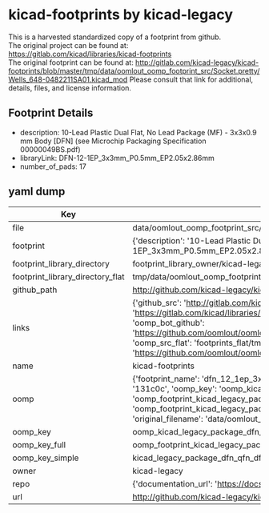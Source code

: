 # kicad-footprints by kicad-legacy  
This is a harvested standardized copy of a footprint from github.  
The original project can be found at:  
https://gitlab.com/kicad/libraries/kicad-footprints  
The original footprint can be found at:
http://gitlab.com/kicad-legacy/kicad-footprints/blob/master/tmp/data/oomlout_oomp_footprint_src/Socket.pretty/Wells_648-0482211SA01.kicad_mod
Please consult that link for additional, details, files, and license information.  
## Footprint Details
* description: 10-Lead Plastic Dual Flat, No Lead Package (MF) - 3x3x0.9 mm Body [DFN] (see Microchip Packaging Specification 00000049BS.pdf)  
* libraryLink: DFN-12-1EP_3x3mm_P0.5mm_EP2.05x2.86mm  
* number_of_pads: 17  
## yaml dump  
| Key | Value |  
| --- | --- |  
| file | data/oomlout_oomp_footprint_src/kicad-footprints/Package_DFN_QFN.pretty/DFN-12-1EP_3x3mm_P0.5mm_EP2.05x2.86mm.kicad_mod |  
| footprint | {'description': '10-Lead Plastic Dual Flat, No Lead Package (MF) - 3x3x0.9 mm Body [DFN] (see Microchip Packaging Specification 00000049BS.pdf)', 'libraryLink': 'DFN-12-1EP_3x3mm_P0.5mm_EP2.05x2.86mm', 'number_of_pads': 17} |  
| footprint_library_directory | footprint_library_owner/kicad-legacy_kicad-footprints |  
| footprint_library_directory_flat | tmp/data/oomlout_oomp_footprint_src/footprints_flat/kicad_legacy_package_dfn_qfn_dfn_12_1ep_3x3mm_p0_5mm_ep2_05x2_86mm/working |  
| github_path | http://github.com/kicad-legacy/kicad-footprints/blob/master/tmp/data/oomlout_oomp_footprint_src/Package_DFN_QFN.pretty/DFN-12-1EP_3x3mm_P0.5mm_EP2.05x2.86mm.kicad_mod |  
| links | {'github_src': 'http://gitlab.com/kicad-legacy/kicad-footprints/blob/master/tmp/data/oomlout_oomp_footprint_src/Socket.pretty/Wells_648-0482211SA01.kicad_mod', 'github_src_repo': 'https://gitlab.com/kicad/libraries/kicad-footprints', 'oomp_bot': 'tmp/data/oomlout_oomp_footprint_src/footprints/kicad_legacy_package_dfn_qfn_dfn_12_1ep_3x3mm_p0_5mm_ep2_05x2_86mm/working', 'oomp_bot_github': 'https://github.com/oomlout/oomlout_oomp_footprint_bot/tree/main/tmp/data/oomlout_oomp_footprint_src/footprints/kicad_legacy_package_dfn_qfn_dfn_12_1ep_3x3mm_p0_5mm_ep2_05x2_86mm/working', 'oomp_src_flat': 'footprints_flat/tmp/data/oomlout_oomp_footprint_src/footprints_flat/kicad_legacy_package_dfn_qfn_dfn_12_1ep_3x3mm_p0_5mm_ep2_05x2_86mm/working', 'oomp_src_flat_github': 'https://github.com/oomlout/oomlout_oomp_footprint_src/tree/main/tmp/data/oomlout_oomp_footprint_src/footprints_flat/kicad_legacy_package_dfn_qfn_dfn_12_1ep_3x3mm_p0_5mm_ep2_05x2_86mm/working'} |  
| name | kicad-footprints |  
| oomp | {'footprint_name': 'dfn_12_1ep_3x3mm_p0_5mm_ep2_05x2_86mm', 'library_name': 'package_dfn_qfn', 'md5': '131c0c234c507c58867495dca6927efb', 'md5_10': '131c0c234c', 'md5_5': '131c0', 'md5_6': '131c0c', 'oomp_key': 'oomp_kicad_legacy_package_dfn_qfn_dfn_12_1ep_3x3mm_p0_5mm_ep2_05x2_86mm', 'oomp_key_extra': 'oomp_footprint_kicad_legacy_package_dfn_qfn_dfn_12_1ep_3x3mm_p0_5mm_ep2_05x2_86mm', 'oomp_key_full': 'oomp_footprint_kicad_legacy_package_dfn_qfn_dfn_12_1ep_3x3mm_p0_5mm_ep2_05x2_86mm_131c0c', 'oomp_key_simple': 'kicad_legacy_package_dfn_qfn_dfn_12_1ep_3x3mm_p0_5mm_ep2_05x2_86mm', 'original_filename': 'data/oomlout_oomp_footprint_src/kicad-footprints/Package_DFN_QFN.pretty/DFN-12-1EP_3x3mm_P0.5mm_EP2.05x2.86mm.kicad_mod', 'owner_name': 'kicad_legacy'} |  
| oomp_key | oomp_kicad_legacy_package_dfn_qfn_dfn_12_1ep_3x3mm_p0_5mm_ep2_05x2_86mm |  
| oomp_key_full | oomp_footprint_kicad_legacy_package_dfn_qfn_dfn_12_1ep_3x3mm_p0_5mm_ep2_05x2_86mm |  
| oomp_key_simple | kicad_legacy_package_dfn_qfn_dfn_12_1ep_3x3mm_p0_5mm_ep2_05x2_86mm |  
| owner | kicad-legacy |  
| repo | {'documentation_url': 'https://docs.github.com/rest/repos/repos#get-a-repository', 'message': 'Not Found'} |  
| url | http://github.com/kicad-legacy/kicad-footprints |  

